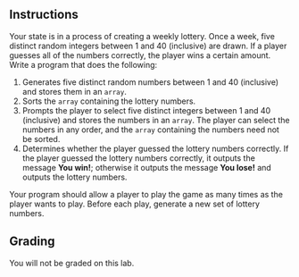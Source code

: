 ## Instructions ##
Your state is in a process of creating a weekly lottery. Once a week, five distinct random integers between 1 and 40 (inclusive) are drawn. If a player guesses all of the numbers correctly, the player wins a certain amount. Write a program that does the following:

1. Generates five distinct random numbers between 1 and 40 (inclusive) and stores them in an `array`.
2. Sorts the `array` containing the lottery numbers.
3. Prompts the player to select five distinct integers between 1 and 40 (inclusive) and stores the numbers in an `array`. The player can select the numbers in any order, and the `array` containing the numbers need not be sorted.
4. Determines whether the player guessed the lottery numbers correctly. If the player guessed the lottery numbers correctly, it outputs the message **You win!**; otherwise it outputs the message **You lose!** and outputs the lottery numbers.

Your program should allow a player to play the game as many times as the player wants to play. Before each play, generate a new set of lottery numbers.

## Grading ##
You will not be graded on this lab.